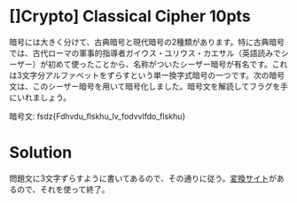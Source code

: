 # []Crypto] Classical Cipher 10pts
暗号には大きく分けて、古典暗号と現代暗号の2種類があります。特に古典暗号では、古代ローマの軍事的指導者ガイウス・ユリウス・カエサル（英語読みでシーザー）が初めて使ったことから、名称がついたシーザー暗号が有名です。これは3文字分アルファベットをずらすという単一換字式暗号の一つです。次の暗号文は、このシーザー暗号を用いて暗号化しました。暗号文を解読してフラグを手にいれましょう。

暗号文: fsdz{Fdhvdu_flskhu_lv_fodvvlfdo_flskhu}
# Solution
問題文に3文字ずらすように書いてあるので、その通りに従う。[変換サイト](https://dencode.com/ja/cipher/caesar)があるので、それを使って終了。
